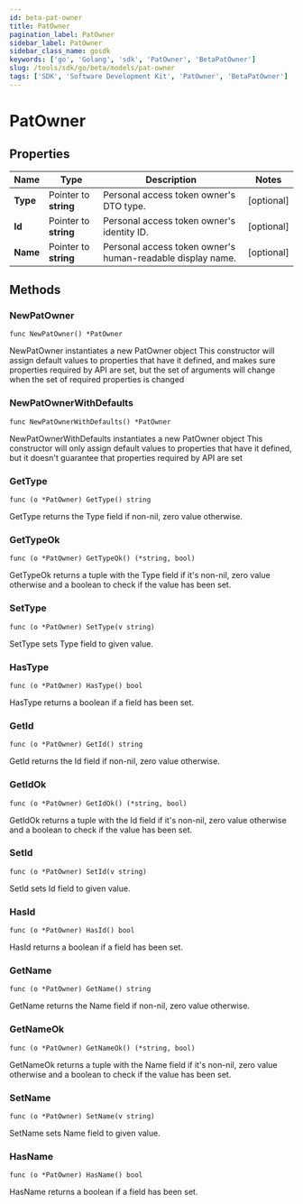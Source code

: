 ```yaml
---
id: beta-pat-owner
title: PatOwner
pagination_label: PatOwner
sidebar_label: PatOwner
sidebar_class_name: gosdk
keywords: ['go', 'Golang', 'sdk', 'PatOwner', 'BetaPatOwner'] 
slug: /tools/sdk/go/beta/models/pat-owner
tags: ['SDK', 'Software Development Kit', 'PatOwner', 'BetaPatOwner']
---
```


# PatOwner

## Properties

Name | Type | Description | Notes
------------ | ------------- | ------------- | -------------
**Type** | Pointer to **string** | Personal access token owner&#39;s DTO type. | [optional] 
**Id** | Pointer to **string** | Personal access token owner&#39;s identity ID. | [optional] 
**Name** | Pointer to **string** | Personal access token owner&#39;s human-readable display name. | [optional] 

## Methods

### NewPatOwner

`func NewPatOwner() *PatOwner`

NewPatOwner instantiates a new PatOwner object
This constructor will assign default values to properties that have it defined,
and makes sure properties required by API are set, but the set of arguments
will change when the set of required properties is changed

### NewPatOwnerWithDefaults

`func NewPatOwnerWithDefaults() *PatOwner`

NewPatOwnerWithDefaults instantiates a new PatOwner object
This constructor will only assign default values to properties that have it defined,
but it doesn't guarantee that properties required by API are set

### GetType

`func (o *PatOwner) GetType() string`

GetType returns the Type field if non-nil, zero value otherwise.

### GetTypeOk

`func (o *PatOwner) GetTypeOk() (*string, bool)`

GetTypeOk returns a tuple with the Type field if it's non-nil, zero value otherwise
and a boolean to check if the value has been set.

### SetType

`func (o *PatOwner) SetType(v string)`

SetType sets Type field to given value.

### HasType

`func (o *PatOwner) HasType() bool`

HasType returns a boolean if a field has been set.

### GetId

`func (o *PatOwner) GetId() string`

GetId returns the Id field if non-nil, zero value otherwise.

### GetIdOk

`func (o *PatOwner) GetIdOk() (*string, bool)`

GetIdOk returns a tuple with the Id field if it's non-nil, zero value otherwise
and a boolean to check if the value has been set.

### SetId

`func (o *PatOwner) SetId(v string)`

SetId sets Id field to given value.

### HasId

`func (o *PatOwner) HasId() bool`

HasId returns a boolean if a field has been set.

### GetName

`func (o *PatOwner) GetName() string`

GetName returns the Name field if non-nil, zero value otherwise.

### GetNameOk

`func (o *PatOwner) GetNameOk() (*string, bool)`

GetNameOk returns a tuple with the Name field if it's non-nil, zero value otherwise
and a boolean to check if the value has been set.

### SetName

`func (o *PatOwner) SetName(v string)`

SetName sets Name field to given value.

### HasName

`func (o *PatOwner) HasName() bool`

HasName returns a boolean if a field has been set.


